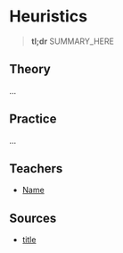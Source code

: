# Heuristics

> **tl;dr** SUMMARY_HERE

## Theory

...

## Practice

...

## Teachers

- [Name](#link)

## Sources

- [title](#link)
